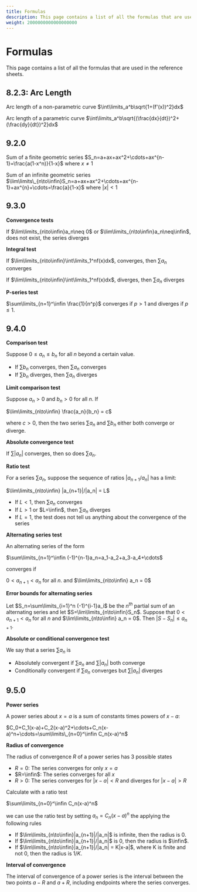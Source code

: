 ```yaml
---
title: Formulas
description: This page contains a list of all the formulas that are used in the reference sheets.
weight: 2000000000000000000
---
```


# Formulas

This page contains a list of all the formulas that are used in the reference sheets.

## 8.2.3: Arc Length

Arc length of a non-parametric curve $\int\limits_a^b\sqrt{1+(f'(x))^2}dx$

Arc length of a parametric curve $\int\limits_a^b\sqrt{(\frac{dx}{dt})^2+(\frac{dy}{dt})^2}dx$

## 9.2.0

Sum of a finite geometric series $S_n=a+ax+ax^2+\cdots+ax^{n-1}=\frac{a(1-x^n)}{1-x}$ where $x\neq1$

Sum of an infinite geometric series $\lim\limits\_{n\to\infin}S_n=a+ax+ax^2+\cdots+ax^{n-1}+ax^{n}+\cdots=\frac{a}{1-x}$ where $|x|<1$

## 9.3.0

**Convergence tests**

If $\lim\limits_{n\to\infin}a_n\neq 0$ or $\lim\limits_{n\to\infin}a_n\neq\infin$, does not exist, the series diverges

**Integral test**

If $\lim\limits_{n\to\infin}\int\limits_1^nf(x)dx$, converges, then $\sum{a_n}$ converges

If $\lim\limits_{n\to\infin}\int\limits_1^nf(x)dx$, diverges, then $\sum{a_n}$ diverges

**P-series test**

$\sum\limits_{n=1}^\infin \frac{1}{n^p}$ converges if $p>1$ and diverges if $p\leq1$.

## 9.4.0

**Comparison test**

Suppose $0\leq a_n\leq b_n$ for all $n$ beyond a certain value.

- If $\sum{b_n}$ converges, then $\sum{a_n}$ converges
- If $\sum{b_n}$ diverges, then $\sum{a_n}$ diverges

**Limit comparison test**

Suppose $a_n>0$ and $b_n>0$ for all $n$. If

$\lim\limits_{n\to\infin} \frac{a_n}{b_n} = c$

where $c>0$, then the two series $\sum{a_n}$ and $\sum{b_n}$ either both converge or diverge.

**Absolute convergence test**

If $\sum{|a_n|}$ converges, then so does $\sum{a_n}$.

**Ratio test**

For a series $\sum{a_n}$, suppose the sequence of ratios $|a_{n+1}/a_n|$ has a limit:

$\lim\limits_{n\to\infin} |a_{n+1}|/|a_n| = L$

- If $L<1$, then $\sum{a_n}$ converges
- If $L>1$ or $L=\infin$, then $\sum{a_n}$ diverges
- If $L=1$, the test does not tell us anything about the convergence of the series

**Alternating series test**

An alternating series of the form

$\sum\limits_{n=1}^\infin (-1)^{n-1}a_n=a_1-a_2+a_3-a_4+\cdots$

converges if

$0 \lt a_{n+1} \lt a_n$ for all $n$. and $\lim\limits_{n\to\infin} a_n = 0$

**Error bounds for alternating series**

Let $S_n=\sum\limits_{i=1}^n (-1)^{i-1}a_i$ be the $n^{th}$ partial sum of an alternating series and let $S=\lim\limits_{n\to\infin}S_n$. Suppose that $0 \lt a_{n+1} \lt a_n$ for all $n$ and $\lim\limits_{n\to\infin} a_n = 0$. Then $|S-S_n|\leq a_{n+1}$.

**Absolute or conditional convergence test**

We say that a series $\sum{a_n}$ is

- Absolutely convergent if $\sum{a_n}$ and $\sum{|a_n|}$ both converge
- Conditionally convergent if $\sum{a_n}$ converges but $\sum{|a_n|}$ diverges

## 9.5.0

**Power series**

A power series about $x=a$ is a sum of constants times powers of $x-a$:

$C_0+C_1(x-a)+C_2(x-a)^2+\cdots+C_n(x-a)^n+\cdots=\sum\limits\_{n=0}^\infin C_n(x-a)^n$

**Radius of convergence**

The radius of convergence $R$ of a power series has 3 possible states

- $R=0$: The series converges for only $x=a$
- $R=\infin$: The series converges for all $x$
- $R>0$: The series converges for $|x-a|<R$ and diverges for $|x-a|\gt R$

Calculate with a ratio test

$\sum\limits_{n=0}^\infin C_n(x-a)^n$

we can use the ratio test by setting $a_n=C_n(x-a)^n$ the applying the following rules

- If $\lim\limits_{n\to\infin}|a_{n+1}|/|a_n|$ is infinite, then the radius is $0$.
- If $\lim\limits_{n\to\infin}|a_{n+1}|/|a_n|$ is $0$, then the radius is $\infin$.
- If $\lim\limits_{n\to\infin}|a_{n+1}|/|a_n| = K|x-a|$, where K is finite and not $0$, then the radius is $1/K$.

**Interval of convergence**

The interval of convergence of a power series is the interval between the two points $a-R$ and $a+R$, including endpoints where the series converges.
